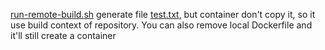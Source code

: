 [run-remote-build.sh](run-remote-build.sh) generate file [test.txt](test.txt),
but container don't copy it, so it use build context of repository. 
You can also remove local Dockerfile and it'll still create a container 
